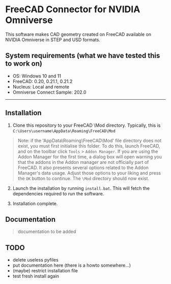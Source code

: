 # FreeCAD Connector for NVIDIA Omniverse
This software makes CAD geometry created on FreeCAD available on NVIDIA Omniverse in STEP and USD formats.

## System requirements (what we have tested this to work on)
- OS: Windows 10 and 11
- FreeCAD: 0.20, 0.21.1, 0.21.2
- Nucleus: Local and remote
- Omniverse Connect Sample: 202.0
---

## Installation
1. Clone this repository to your FreeCAD \Mod directory. Typically, this is `C:\Users\username\AppData\Roaming\FreeCAD\Mod`

> Note: if the 'AppData\Roaming\FreeCAD\Mod' file directory does not exist, you must first initialise this folder. To do this, launch FreeCAD, and on the toolbar click `Tools` > `Addon Manager`. If you are using the Addon Manager for the first time, a dialog box will open warning you that the addons in the Addon manager are not officially part of FreeCAD. It also presents several options related to the Addon Manager's data usage. Adjust those options to your liking and press the `OK` button to continue. The `\Mod` directory should now exist. 

2. Launch the installation by running `install.bat`. This will fetch the dependencies required to run the software. 

3. Installation complete.

## Documentation
> documentation to be added

## TODO
- delete useless pyfiles
- put documentation here (there is a howto somewhere...)
- (maybe) restrict installation file
- test fresh install again
